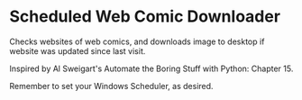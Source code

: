 # Scheduled Web Comic Downloader

Checks websites of web comics, and downloads image to desktop if website was updated since last visit.

Inspired by Al Sweigart's Automate the Boring Stuff with Python: Chapter 15.

Remember to set your Windows Scheduler, as desired.